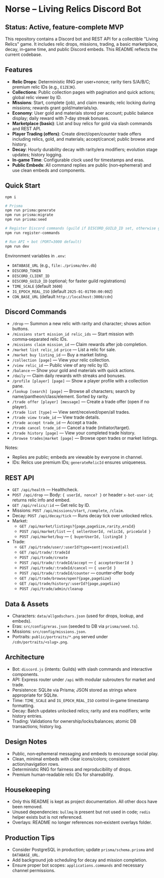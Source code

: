 # Norse – Living Relics Discord Bot

## Status: Active, feature-complete MVP

This repository contains a Discord bot and REST API for a collectible "Living Relics" game. It includes relic drops, missions, trading, a basic marketplace, decay, in‑game time, and public Discord embeds. This README reflects the current codebase.

## Features

- **Relic Drops**: Deterministic RNG per user+nonce; rarity tiers S/A/B/C; premium relic IDs (e.g., `E1ZE3K`).
- **Collections**: Public collection pages with pagination and quick actions; global relic viewer by ID.
- **Missions**: Start, complete (job), and claim rewards; relic locking during missions; rewards grant gold/materials/xp.
- **Economy**: User gold and materials stored per account; public balance display; daily reward with 7‑day streak bonuses.
- **Marketplace (basic)**: List and buy relics for gold via slash commands and REST API.
- **Player Trading (offers)**: Create direct/open/counter trade offers including relics, gold, and materials; accept/cancel; public browse and history.
- **Decay**: Hourly durability decay with rarity/era modifiers; evolution stage updates; history logging.
- **In‑game Time**: Configurable clock used for timestamps and eras.
- **Public Embeds**: All command replies are public (non‑ephemeral) and use clean embeds and components.

## Quick Start

```bash
npm i

# Prisma
npm run prisma:generate
npm run prisma:migrate
npm run prisma:seed

# Register Discord commands (guild if DISCORD_GUILD_ID set, otherwise global)
npm run register-commands

# Run API + bot (PORT=3000 default)
npm run dev
```

Environment variables in `.env`:
- `DATABASE_URL` (e.g., `file:./prisma/dev.db`)
- `DISCORD_TOKEN`
- `DISCORD_CLIENT_ID`
- `DISCORD_GUILD_ID` (optional; for faster guild registrations)
- `TIME_SCALE` (default `3600`)
- `IG_EPOCH_REAL_ISO` (default `2025-01-01T00:00:00Z`)
- `CDN_BASE_URL` (default `http://localhost:3000/cdn`)

## Discord Commands

- `/drop` — Summon a new relic with rarity and character; shows action buttons.
- `/missions start mission_id relic_ids` — Start mission with comma‑separated relic IDs.
- `/missions claim mission_id` — Claim rewards after job completion.
- `/market list relic_id price` — List a relic for sale.
- `/market buy listing_id` — Buy a market listing.
- `/collection [page]` — View your relic collection.
- `/view relic_id` — Public view of any relic by ID.
- `/balance` — Show your gold and materials with quick actions.
- `/daily` — Claim daily rewards with streaks and bonuses.
- `/profile [player] [page]` — Show a player profile with a collection pane.
- `/lookup [search] [page]` — Browse all characters; search by name/pantheon/class/element. Sorted by rarity.
- `/trade offer [player] [message]` — Create a trade offer (open if no player).
- `/trade list [type]` — View sent/received/open/all trades.
- `/trade view trade_id` — View trade details.
- `/trade accept trade_id` — Accept a trade.
- `/trade cancel trade_id` — Cancel a trade (initiator/target).
- `/trade history [page]` — View your completed trade history.
- `/browse trades|market [page]` — Browse open trades or market listings.

Notes:
- Replies are public; embeds are viewable by everyone in channel.
- IDs: Relics use premium IDs; `generateRelicId` ensures uniqueness.

## REST API

- `GET /api/health` — Healthcheck.
- `POST /api/drop` — Body: `{ userId, nonce? }` or header `x-bot-user-id`; returns relic info and embed.
- `GET /api/relics/:id` — Get relic by ID.
- Missions: `POST /api/missions/start`, `/complete`, `/claim`.
- Decay: `POST /api/decay/tick` — Runs decay tick over unlocked relics.
- Market:
  - `GET /api/market/listings?{page,pageSize,rarity,eraId}`
  - `POST /api/market/list` — `{ sellerUserId, relicId, priceGold }`
  - `POST /api/market/buy` — `{ buyerUserId, listingId }`
- Trade:
  - `GET /api/trade/user/:userId?type=sent|received|all`
  - `GET /api/trade/:tradeId`
  - `POST /api/trade/create`
  - `POST /api/trade/:tradeId/accept` — `{ accepterUserId }`
  - `POST /api/trade/:tradeId/cancel` — `{ userId }`
  - `POST /api/trade/:tradeId/counter` — counter‑offer body
  - `GET /api/trade/browse/open?{page,pageSize}`
  - `GET /api/trade/history/:userId?{page,pageSize}`
  - `POST /api/trade/admin/cleanup`

## Data & Assets

- Characters: `data/allgodschars.json` (used for drops, lookup, and embeds).
- Eras: `src/config/eras.json` (seeded to DB via `prisma/seed.ts`).
- Missions: `src/config/missions.json`.
- Portraits: `public/portraits/*.png` served under `/cdn/portraits/<slug>.png`.

## Architecture

- Bot: `discord.js` (intents: Guilds) with slash commands and interactive components.
- API: Express router under `/api` with modular subrouters for market and trade.
- Persistence: SQLite via Prisma; JSON stored as strings where appropriate for SQLite.
- Time: `TIME_SCALE` and `IG_EPOCH_REAL_ISO` control in‑game timestamp formatting.
- Decay: Batch updates unlocked relics; rarity and era modifiers; write history entries.
- Trading: Validations for ownership/locks/balances; atomic DB transactions; history log.

## Design Notes

- Public, non‑ephemeral messaging and embeds to encourage social play.
- Clean, minimal embeds with clear icons/colors; consistent action/navigation rows.
- Deterministic RNG for fairness and reproducibility of drops.
- Premium human‑readable relic IDs for shareability.

## Housekeeping

- Only this README is kept as project documentation. All other docs have been removed.
- Unused dependencies: `bullmq` is present but not used in code; `redis` helper exists but is not referenced.
- Overlays: README no longer references non‑existent overlays folder.

## Production Tips

- Consider PostgreSQL in production; update `prisma/schema.prisma` and `DATABASE_URL`.
- Add background job scheduling for decay and mission completion.
- Ensure proper bot scopes: `applications.commands` and necessary channel permissions.
